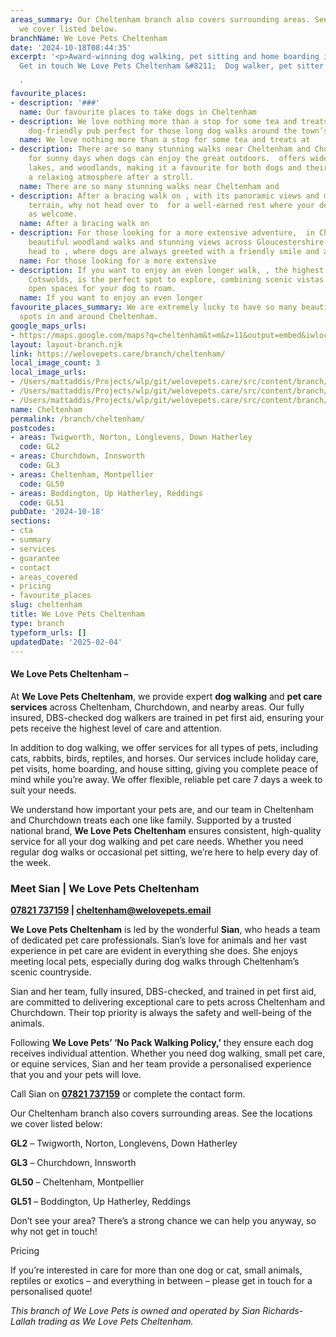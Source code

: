 ```yaml
---
areas_summary: Our Cheltenham branch also covers surrounding areas. See the locations
  we cover listed below.
branchName: We Love Pets Cheltenham
date: '2024-10-18T08:44:35'
excerpt: '<p>Award-winning dog walking, pet sitting and home boarding in Cheltenham
  Get in touch We Love Pets Cheltenham &#8211;  Dog walker, pet sitter and dog boarder&hellip;</p>

  '
favourite_places:
- description: '###'
  name: Our favourite places to take dogs in Cheltenham
- description: We love nothing more than a stop for some tea and treats at , a wonderfully
    dog-friendly pub perfect for those long dog walks around the town’s charming parks.
  name: We love nothing more than a stop for some tea and treats at
- description: There are so many stunning walks near Cheltenham and Churchdown, ideal
    for sunny days when dogs can enjoy the great outdoors.  offers wide-open spaces,
    lakes, and woodlands, making it a favourite for both dogs and their owners, with
    a relaxing atmosphere after a stroll.
  name: There are so many stunning walks near Cheltenham and
- description: After a bracing walk on , with its panoramic views and more challenging
    terrain, why not head over to  for a well-earned rest where your dog will be just
    as welcome.
  name: After a bracing walk on
- description: For those looking for a more extensive adventure,  in Churchdown offers
    beautiful woodland walks and stunning views across Gloucestershire. Afterward,
    head to , where dogs are always greeted with a friendly smile and a bowl of water.
  name: For those looking for a more extensive
- description: If you want to enjoy an even longer walk, , the highest point in the
    Cotswolds, is the perfect spot to explore, combining scenic vistas with vast,
    open spaces for your dog to roam.
  name: If you want to enjoy an even longer
favourite_places_summary: We are extremely lucky to have so many beautiful dog walking
  spots in and around Cheltenham.
google_maps_urls:
- https://maps.google.com/maps?q=cheltenham&t=m&z=11&output=embed&iwloc=near
layout: layout-branch.njk
link: https://welovepets.care/branch/cheltenham/
local_image_count: 3
local_image_urls:
- /Users/mattaddis/Projects/wlp/git/welovepets.care/src/content/branch/images/cheltenham/cheltenham-10.jpg
- /Users/mattaddis/Projects/wlp/git/welovepets.care/src/content/branch/images/cheltenham/cheltenham-4-1024x683.jpg
- /Users/mattaddis/Projects/wlp/git/welovepets.care/src/content/branch/images/cheltenham/cheltenham-5.jpg
name: Cheltenham
permalink: /branch/cheltenham/
postcodes:
- areas: Twigworth, Norton, Longlevens, Down Hatherley
  code: GL2
- areas: Churchdown, Innsworth
  code: GL3
- areas: Cheltenham, Montpellier
  code: GL50
- areas: Boddington, Up Hatherley, Reddings
  code: GL51
pubDate: '2024-10-18'
sections:
- cta
- summary
- services
- guarantee
- contact
- areas_covered
- pricing
- favourite_places
slug: cheltenham
title: We Love Pets Cheltenham
type: branch
typeform_urls: []
updatedDate: '2025-02-04'
---
```


#### **We Love Pets Cheltenham –**

At **We Love Pets Cheltenham**, we provide expert **dog walking** and **pet care services** across Cheltenham, Churchdown, and nearby areas. Our fully insured, DBS-checked dog walkers are trained in pet first aid, ensuring your pets receive the highest level of care and attention.

In addition to dog walking, we offer services for all types of pets, including cats, rabbits, birds, reptiles, and horses. Our services include holiday care, pet visits, home boarding, and house sitting, giving you complete peace of mind while you’re away. We offer flexible, reliable pet care 7 days a week to suit your needs.

We understand how important your pets are, and our team in Cheltenham and Churchdown treats each one like family. Supported by a trusted national brand, **We Love Pets Cheltenham** ensures consistent, high-quality service for all your dog walking and pet care needs. Whether you need regular dog walks or occasional pet sitting, we’re here to help every day of the week.

### **Meet Sian | We Love Pets Cheltenham**

**[07821 737159](tel:07821737159) | [cheltenham@welovepets.email](mailto:cheltenham@welovepets.email)**

**We Love Pets Cheltenham** is led by the wonderful **Sian**, who heads a team of dedicated pet care professionals. Sian’s love for animals and her vast experience in pet care are evident in everything she does. She enjoys meeting local pets, especially during dog walks through Cheltenham’s scenic countryside.

Sian and her team, fully insured, DBS-checked, and trained in pet first aid, are committed to delivering exceptional care to pets across Cheltenham and Churchdown. Their top priority is always the safety and well-being of the animals.

Following **We Love Pets’ ‘No Pack Walking Policy,’** they ensure each dog receives individual attention. Whether you need dog walking, small pet care, or equine services, Sian and her team provide a personalised experience that you and your pets will love.

Call Sian on **[07821 737159](tel:07821737159)** or complete the contact form.

Our Cheltenham branch also covers surrounding areas. See the locations we cover listed below:

**GL2** – Twigworth, Norton, Longlevens, Down Hatherley

**GL3** – Churchdown, Innsworth

**GL50** – Cheltenham, Montpellier

**GL51** – Boddington, Up Hatherley, Reddings

Don’t see your area? There’s a strong chance we can help you anyway, so why not get in touch!

Pricing

If you’re interested in care for more than one dog or cat, small animals, reptiles or exotics – and everything in between – please get in touch for a personalised quote!

*This branch of We Love Pets is owned and operated by Sian Richards-Lallah trading as We Love Pets Cheltenham.*

